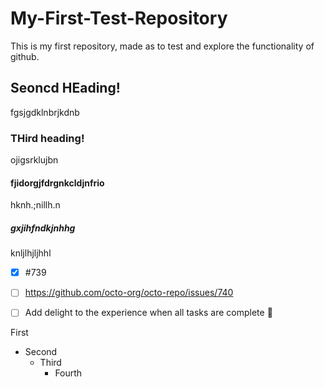# My-First-Test-Repository
This is my first repository, made as to test and explore the functionality of github.

## Seoncd HEading!
fgsjgdklnbrjkdnb

### THird heading!
ojigsrklujbn

#### fjidorgjfdrgnkcldjnfrio
hknh.;nillh.n

##### gxjihfndkjnhhg
knljlhjljhhl

- [x] #739
- [ ] https://github.com/octo-org/octo-repo/issues/740
- [ ] Add delight to the experience when all tasks are complete :tada:


First
- Second
  - Third
    - Fourth
